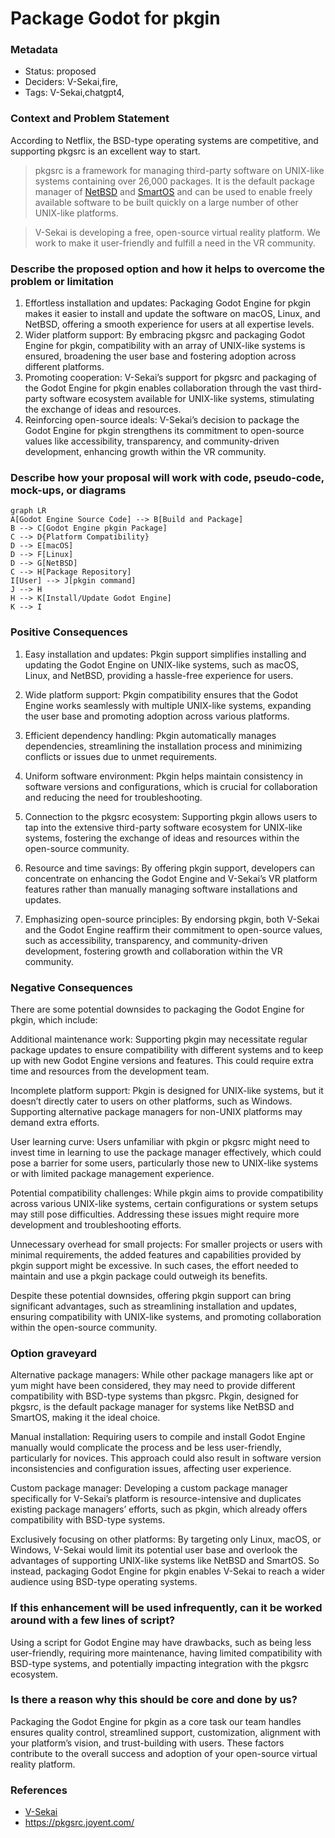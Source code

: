 Package Godot for pkgin
================

### Metadata

- Status: proposed
  <!-- draft | proposed | rejected | accepted | deprecated | superseded by -->
- Deciders: V-Sekai,fire,
- Tags: V-Sekai,chatgpt4,

### Context and Problem Statement

According to Netflix, the BSD-type operating systems are competitive,
and supporting pkgsrc is an excellent way to start.

> pkgsrc is a framework for managing third-party software on UNIX-like
> systems containing over 26,000 packages. It is the default package
> manager of [NetBSD](https://www.netbsd.org/) and
> [SmartOS](https://wiki.smartos.org/) and can be used to enable freely
> available software to be built quickly on a large number of other
> UNIX-like platforms.

> V-Sekai is developing a free, open-source virtual reality platform. We
> work to make it user-friendly and fulfill a need in the VR community.

### Describe the proposed option and how it helps to overcome the problem or limitation

1.  Effortless installation and updates: Packaging Godot Engine for
    pkgin makes it easier to install and update the software on macOS,
    Linux, and NetBSD, offering a smooth experience for users at all
    expertise levels.
2.  Wider platform support: By embracing pkgsrc and packaging Godot
    Engine for pkgin, compatibility with an array of UNIX-like systems
    is ensured, broadening the user base and fostering adoption across
    different platforms.
3.  Promoting cooperation: V-Sekai’s support for pkgsrc and packaging of
    the Godot Engine for pkgin enables collaboration through the vast
    third-party software ecosystem available for UNIX-like systems,
    stimulating the exchange of ideas and resources.
4.  Reinforcing open-source ideals: V-Sekai’s decision to package the
    Godot Engine for pkgin strengthens its commitment to open-source
    values like accessibility, transparency, and community-driven
    development, enhancing growth within the VR community.

### Describe how your proposal will work with code, pseudo-code, mock-ups, or diagrams

``` mermaid
graph LR
A[Godot Engine Source Code] --> B[Build and Package]
B --> C[Godot Engine pkgin Package]
C --> D{Platform Compatibility}
D --> E[macOS]
D --> F[Linux]
D --> G[NetBSD]
C --> H[Package Repository]
I[User] --> J[pkgin command]
J --> H
H --> K[Install/Update Godot Engine]
K --> I
```

### Positive Consequences

1.  Easy installation and updates: Pkgin support simplifies installing
    and updating the Godot Engine on UNIX-like systems, such as macOS,
    Linux, and NetBSD, providing a hassle-free experience for users.

2.  Wide platform support: Pkgin compatibility ensures that the Godot
    Engine works seamlessly with multiple UNIX-like systems, expanding
    the user base and promoting adoption across various platforms.

3.  Efficient dependency handling: Pkgin automatically manages
    dependencies, streamlining the installation process and minimizing
    conflicts or issues due to unmet requirements.

4.  Uniform software environment: Pkgin helps maintain consistency in
    software versions and configurations, which is crucial for
    collaboration and reducing the need for troubleshooting.

5.  Connection to the pkgsrc ecosystem: Supporting pkgin allows users to
    tap into the extensive third-party software ecosystem for UNIX-like
    systems, fostering the exchange of ideas and resources within the
    open-source community.

6.  Resource and time savings: By offering pkgin support, developers can
    concentrate on enhancing the Godot Engine and V-Sekai’s VR platform
    features rather than manually managing software installations and
    updates.

7.  Emphasizing open-source principles: By endorsing pkgin, both V-Sekai
    and the Godot Engine reaffirm their commitment to open-source
    values, such as accessibility, transparency, and community-driven
    development, fostering growth and collaboration within the VR
    community.

### Negative Consequences

There are some potential downsides to packaging the Godot Engine for
pkgin, which include:

Additional maintenance work: Supporting pkgin may necessitate regular
package updates to ensure compatibility with different systems and to
keep up with new Godot Engine versions and features. This could require
extra time and resources from the development team.

Incomplete platform support: Pkgin is designed for UNIX-like systems,
but it doesn’t directly cater to users on other platforms, such as
Windows. Supporting alternative package managers for non-UNIX platforms
may demand extra efforts.

User learning curve: Users unfamiliar with pkgin or pkgsrc might need to
invest time in learning to use the package manager effectively, which
could pose a barrier for some users, particularly those new to UNIX-like
systems or with limited package management experience.

Potential compatibility challenges: While pkgin aims to provide
compatibility across various UNIX-like systems, certain configurations
or system setups may still pose difficulties. Addressing these issues
might require more development and troubleshooting efforts.

Unnecessary overhead for small projects: For smaller projects or users
with minimal requirements, the added features and capabilities provided
by pkgin support might be excessive. In such cases, the effort needed to
maintain and use a pkgin package could outweigh its benefits.

Despite these potential downsides, offering pkgin support can bring
significant advantages, such as streamlining installation and updates,
ensuring compatibility with UNIX-like systems, and promoting
collaboration within the open-source community.

### Option graveyard

Alternative package managers: While other package managers like apt or
yum might have been considered, they may need to provide different
compatibility with BSD-type systems than pkgsrc. Pkgin, designed for
pkgsrc, is the default package manager for systems like NetBSD and
SmartOS, making it the ideal choice.

Manual installation: Requiring users to compile and install Godot Engine
manually would complicate the process and be less user-friendly,
particularly for novices. This approach could also result in software
version inconsistencies and configuration issues, affecting user
experience.

Custom package manager: Developing a custom package manager specifically
for V-Sekai’s platform is resource-intensive and duplicates existing
package managers’ efforts, such as pkgin, which already offers
compatibility with BSD-type systems.

Exclusively focusing on other platforms: By targeting only Linux, macOS,
or Windows, V-Sekai would limit its potential user base and overlook the
advantages of supporting UNIX-like systems like NetBSD and SmartOS. So
instead, packaging Godot Engine for pkgin enables V-Sekai to reach a
wider audience using BSD-type operating systems.

### If this enhancement will be used infrequently, can it be worked around with a few lines of script?

Using a script for Godot Engine may have drawbacks, such as being less
user-friendly, requiring more maintenance, having limited compatibility
with BSD-type systems, and potentially impacting integration with the
pkgsrc ecosystem.

### Is there a reason why this should be core and done by us?

Packaging the Godot Engine for pkgin as a core task our team handles
ensures quality control, streamlined support, customization, alignment
with your platform’s vision, and trust-building with users. These
factors contribute to the overall success and adoption of your
open-source virtual reality platform.

### References

- [V-Sekai](https://v-sekai.org/)
- https://pkgsrc.joyent.com/
